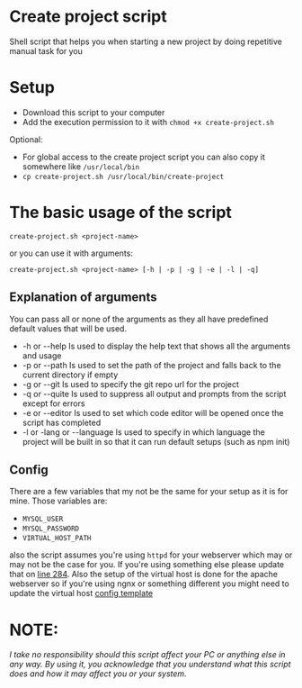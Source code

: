 # Create project script

Shell script that helps you when starting a new project by doing repetitive manual task for you

# Setup

* Download this script to your computer
* Add the execution permission to it with `chmod +x create-project.sh`

Optional:

*  For global access to the create project script you can also copy it somewhere like `/usr/local/bin`
  *   `cp create-project.sh /usr/local/bin/create-project`

# The basic usage of the script

```shell
create-project.sh <project-name>
```

or you can use it with arguments:

```shell
create-project.sh <project-name> [-h | -p | -g | -e | -l | -q]
```

## Explanation of arguments

You can pass all or none of the arguments as they all have predefined default values that will be used.

* -h or --help Is used to display the help text that shows all the arguments and usage
* -p or --path Is used to set the path of the project and falls back to the current directory if empty
* -g or --git Is used to specify the git repo url for the project
* -q or --quite Is used to suppress all output and prompts from the script except for errors
* -e or --editor Is used to set which code editor will be opened once the script has completed
* -l or -lang or --language Is used to specify in which language the project will be built in so that it can run default setups (such as npm init)

## Config

There are a few variables that my not be the same for your setup as it is for mine. Those variables are:
* `MYSQL_USER`
* `MYSQL_PASSWORD`
* `VIRTUAL_HOST_PATH`

also the script assumes you're using `httpd` for your webserver which may or may not be the case for you. If you're using something else please update that on [line 284]( https://github.com/gigili/create-project/blob/bf14032eb6f4ce5b12484d7045c5d3738c194da9/create-project.sh#L284). Also the setup of the virtual host is done for the apache webserver so if you're using ngnx or something different you might need to update the virtual host [config template](https://github.com/gigili/create-project/blob/bf14032eb6f4ce5b12484d7045c5d3738c194da9/create-project.sh#L236)

# NOTE:

*I take no responsibility should this script affect your PC or anything else in any way. By using it, you acknowledge that you understand what this script does and how it may affect you or your system.*
